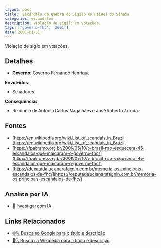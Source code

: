 ```yaml
---
layout: post
title:  Escândalo da Quebra do Sigilo do Painel do Senado
categories: escandalos
description: Violação de sigilo em votações.
tags: ['governo-fhc', '2001']
date: 2001-01-01
---
```


Violação de sigilo em votações.

## Detalhes
- **Governo**: Governo Fernando Henrique

**Envolvidos**:
- Senadores.


**Consequências**:
- Renúncia de Antônio Carlos Magalhães e José Roberto Arruda.


## Fontes
- [https://en.wikipedia.org/wiki/List_of_scandals_in_Brazil](https://en.wikipedia.org/wiki/List_of_scandals_in_Brazil)
- [https://fpabramo.org.br/2006/05/10/o-brasil-nao-esquecera-45-escandalos-que-marcaram-o-governo-fhc/](https://fpabramo.org.br/2006/05/10/o-brasil-nao-esquecera-45-escandalos-que-marcaram-o-governo-fhc/)
- [https://deputadalucianarafagnin.com.br/memoria-os-principais-escandalos-de-fhc/](https://deputadalucianarafagnin.com.br/memoria-os-principais-escandalos-de-fhc/)


## Analise por IA
- [🤖 Investigar com IA](https://www.perplexity.ai/search?q=Esc%C3%A2ndalo%20da%20Quebra%20do%20Sigilo%20do%20Painel%20do%20Senado%20Viola%C3%A7%C3%A3o%20de%20sigilo%20em%20vota%C3%A7%C3%B5es.%20Governo%20Fernando%20Henrique)

## Links Relacionados
- [🌐🔍 Busca no Google para o título e descrição](https://www.google.com/search?q=Esc%C3%A2ndalo%20da%20Quebra%20do%20Sigilo%20do%20Painel%20do%20Senado%20Viola%C3%A7%C3%A3o%20de%20sigilo%20em%20vota%C3%A7%C3%B5es.%20Governo%20Fernando%20Henrique)
- [📖🔍 Busca na Wikipedia para o título e descrição](https://pt.wikipedia.org/w/index.php?search=Esc%C3%A2ndalo%20da%20Quebra%20do%20Sigilo%20do%20Painel%20do%20Senado%20Viola%C3%A7%C3%A3o%20de%20sigilo%20em%20vota%C3%A7%C3%B5es.%20Governo%20Fernando%20Henrique)

